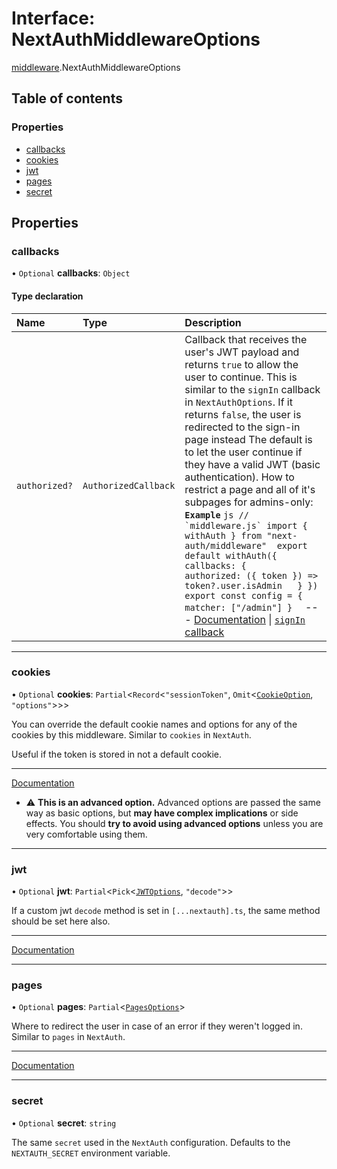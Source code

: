 # Interface: NextAuthMiddlewareOptions

[middleware](../modules/middleware.md).NextAuthMiddlewareOptions

## Table of contents

### Properties

- [callbacks](middleware.NextAuthMiddlewareOptions.md#callbacks)
- [cookies](middleware.NextAuthMiddlewareOptions.md#cookies)
- [jwt](middleware.NextAuthMiddlewareOptions.md#jwt)
- [pages](middleware.NextAuthMiddlewareOptions.md#pages)
- [secret](middleware.NextAuthMiddlewareOptions.md#secret)

## Properties

### callbacks

• `Optional` **callbacks**: `Object`

#### Type declaration

| Name | Type | Description |
| :------ | :------ | :------ |
| `authorized?` | `AuthorizedCallback` | Callback that receives the user's JWT payload and returns `true` to allow the user to continue.  This is similar to the `signIn` callback in `NextAuthOptions`.  If it returns `false`, the user is redirected to the sign-in page instead  The default is to let the user continue if they have a valid JWT (basic authentication).  How to restrict a page and all of it's subpages for admins-only:  **`Example`**  ```js // `middleware.js` import { withAuth } from "next-auth/middleware"  export default withAuth({   callbacks: {     authorized: ({ token }) => token?.user.isAdmin   } })  export const config = { matcher: ["/admin"] }  ```  --- [Documentation](https://next-auth.js.org/configuration/nextjs#middleware) \| [`signIn` callback](configuration/callbacks#sign-in-callback) |

___

### cookies

• `Optional` **cookies**: `Partial`<`Record`<``"sessionToken"``, `Omit`<[`CookieOption`](index.CookieOption.md), ``"options"``\>\>\>

You can override the default cookie names and options for any of the cookies
by this middleware. Similar to `cookies` in `NextAuth`.

Useful if the token is stored in not a default cookie.

---
[Documentation](https://next-auth.js.org/configuration/options#cookies)

- ⚠ **This is an advanced option.** Advanced options are passed the same way as basic options,
but **may have complex implications** or side effects.
You should **try to avoid using advanced options** unless you are very comfortable using them.

___

### jwt

• `Optional` **jwt**: `Partial`<`Pick`<[`JWTOptions`](jwt.JWTOptions.md), ``"decode"``\>\>

If a custom jwt `decode` method is set in `[...nextauth].ts`, the same method should be set here also.

---
[Documentation](https://next-auth.js.org/configuration/nextjs#custom-jwt-decode-method)

___

### pages

• `Optional` **pages**: `Partial`<[`PagesOptions`](index.PagesOptions.md)\>

Where to redirect the user in case of an error if they weren't logged in.
Similar to `pages` in `NextAuth`.

---
[Documentation](https://next-auth.js.org/configuration/pages)

___

### secret

• `Optional` **secret**: `string`

The same `secret` used in the `NextAuth` configuration.
Defaults to the `NEXTAUTH_SECRET` environment variable.
